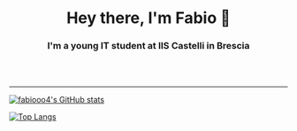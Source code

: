 <h1 align="center">Hey there, I'm Fabio 👋</h1> 
<h3 align="center">I'm a young IT student at IIS Castelli in Brescia</h3> 


<br />
<br />

---

[![fabiooo4's GitHub stats](https://github-readme-stats.vercel.app/api?username=fabiooo4&theme=transparent&show_icons=true)](https://github.com/anuraghazra/github-readme-stats)

[![Top Langs](https://github-readme-stats.vercel.app/api/top-langs/?username=fabiooo4&layout=compact)](https://github.com/anuraghazra/github-readme-stats)